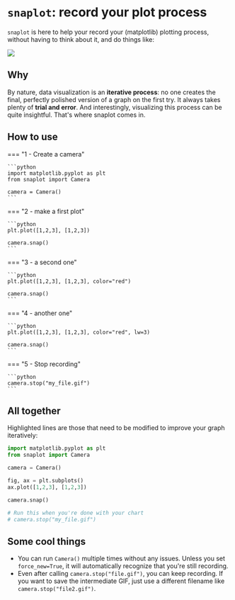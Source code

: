 # `snaplot`: record your plot process

`snaplot` is here to help your record your (matplotlib) plotting process, without having to think about it, and do things like:

![](example.gif)

## Why

By nature, data visualization is an **iterative process**: no one creates the final, perfectly polished version of a graph on the first try. It always takes plenty of **trial and error**. And interestingly, visualizing this process can be quite insightful. That's where snaplot comes in.

## How to use

=== "1 - Create a camera"

    ```python
    import matplotlib.pyplot as plt
    from snaplot import Camera

    camera = Camera()
    ```

=== "2 - make a first plot"

    ```python
    plt.plot([1,2,3], [1,2,3])

    camera.snap()
    ```

=== "3 - a second one"

    ```python
    plt.plot([1,2,3], [1,2,3], color="red")

    camera.snap()
    ```

=== "4 - another one"

    ```python
    plt.plot([1,2,3], [1,2,3], color="red", lw=3)

    camera.snap()
    ```

=== "5 - Stop recording"

    ```python
    camera.stop("my_file.gif")
    ```

## All together

Highlighted lines are those that need to be modified to improve your graph iteratively:

```python hl_lines="6 7"
import matplotlib.pyplot as plt
from snaplot import Camera

camera = Camera()

fig, ax = plt.subplots()
ax.plot([1,2,3], [1,2,3])

camera.snap()

# Run this when you're done with your chart
# camera.stop("my_file.gif")
```

## Some cool things

- You can run `Camera()` multiple times without any issues. Unless you set `force_new=True`, it will automatically recognize that you're still recording.
- Even after calling `camera.stop("file.gif")`, you can keep recording. If you want to save the intermediate GIF, just use a different filename like `camera.stop("file2.gif")`.
